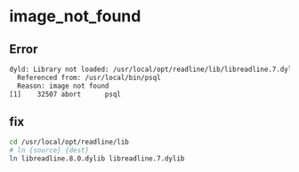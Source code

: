 # image_not_found

## Error

```bash
dyld: Library not loaded: /usr/local/opt/readline/lib/libreadline.7.dylib
  Referenced from: /usr/local/bin/psql
  Reason: image not found
[1]    32507 abort      psql
```

## fix

```bash
cd /usr/local/opt/readline/lib
# ln {source} {dest}
ln libreadline.8.0.dylib libreadline.7.dylib
```

